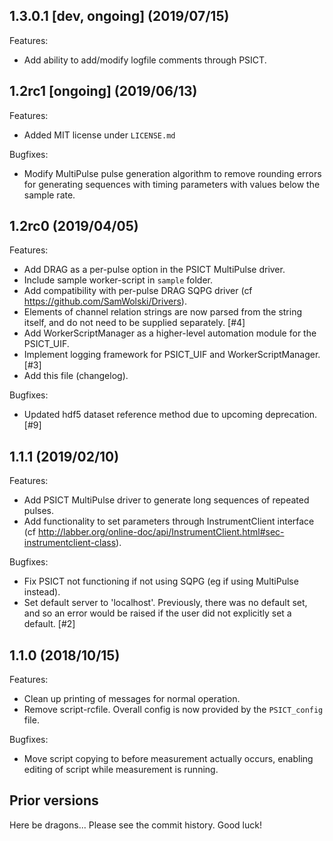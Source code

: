 ## 1.3.0.1 [dev, ongoing] (2019/07/15)

Features:

* Add ability to add/modify logfile comments through PSICT.

## 1.2rc1 [ongoing] (2019/06/13)

Features:

* Added MIT license under `LICENSE.md`

Bugfixes:

* Modify MultiPulse pulse generation algorithm to remove rounding errors for generating sequences with timing parameters
  with values below the sample rate.

## 1.2rc0 (2019/04/05)

Features:

* Add DRAG as a per-pulse option in the PSICT MultiPulse driver.
* Include sample worker-script in `sample` folder.
* Add compatibility with per-pulse DRAG SQPG driver (cf https://github.com/SamWolski/Drivers).
* Elements of channel relation strings are now parsed from the string itself, and do not need to be supplied separately. [#4]
* Add WorkerScriptManager as a higher-level automation module for the PSICT_UIF.
* Implement logging framework for PSICT_UIF and WorkerScriptManager. [#3]
* Add this file (changelog).

Bugfixes:

* Updated hdf5 dataset reference method due to upcoming deprecation. [#9]


## 1.1.1 (2019/02/10)

Features:

* Add PSICT MultiPulse driver to generate long sequences of repeated pulses.
* Add functionality to set parameters through InstrumentClient interface (cf http://labber.org/online-doc/api/InstrumentClient.html#sec-instrumentclient-class).

Bugfixes:

* Fix PSICT not functioning if not using SQPG (eg if using MultiPulse instead).
* Set default server to 'localhost'. Previously, there was no default set, and so an error would be raised if the user did not explicitly set a default. [#2]


## 1.1.0 (2018/10/15)

Features:

* Clean up printing of messages for normal operation.
* Remove script-rcfile. Overall config is now provided by the `PSICT_config` file.

Bugfixes:

* Move script copying to before measurement actually occurs, enabling editing of script while measurement is running.


## Prior versions

Here be dragons... Please see the commit history. Good luck!

